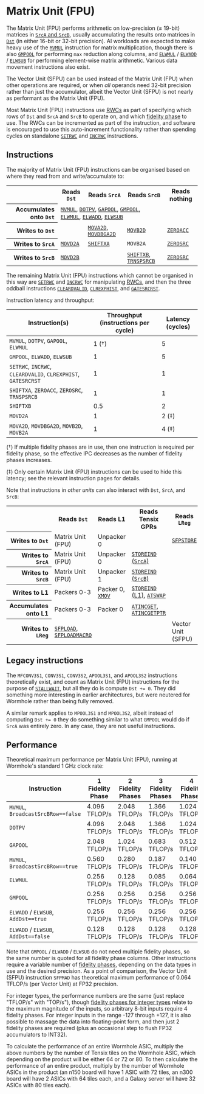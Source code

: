 # Matrix Unit (FPU)

The Matrix Unit (FPU) performs arithmetic on low-precision (≤ 19-bit) matrices in [`SrcA` and `SrcB`](SrcASrcB.md), usually accumulating the results onto matrices in [`Dst`](Dst.md) (in either 16-bit or 32-bit precision). AI workloads are expected to make heavy use of the [`MVMUL`](MVMUL.md) instruction for matrix multiplication, though there is also [`GMPOOL`](GMPOOL.md) for performing `max` reduction along columns, and [`ELWMUL`](ELWMUL.md) / [`ELWADD`](ELWADD.md) / [`ELWSUB`](ELWSUB.md) for performing element-wise matrix arithmetic. Various data movement instructions also exist.

The Vector Unit (SFPU) can be used instead of the Matrix Unit (FPU) when other operations are required, or when _all_ operands need 32-bit precision rather than just the accumulator, albeit the Vector Unit (SFPU) is not nearly as performant as the Matrix Unit (FPU).

Most Matrix Unit (FPU) instructions use [RWCs](RWCs.md) as part of specifying which rows of `Dst` and `SrcA` and `SrcB` to operate on, and which [fidelity phase](SrcASrcB.md#fidelity-phases-floating-point) to use. The RWCs can be incremented as part of the instruction, and software is encouraged to use this auto-increment functionality rather than spending cycles on standalone [`SETRWC`](SETRWC.md) and [`INCRWC`](INCRWC.md) instructions.

## Instructions

The majority of Matrix Unit (FPU) instructions can be organised based on where they read from and write/accumulate to:

<table><tr><th/><th>Reads <code>Dst</code></th><th>Reads <code>SrcA</code></th><th>Reads <code>SrcB</code></th><th>Reads nothing</th></tr>
<tr><th align="right">Accumulates onto <code>Dst</code></th><td colspan="3"><a href="MVMUL.md"><code>MVMUL</code></a>, <a href="DOTPV.md"><code>DOTPV</code></a>, <a href="GAPOOL.md"><code>GAPOOL</code></a>, <a href="GMPOOL.md"><code>GMPOOL</code></a>, <a href="ELWMUL.md"><code>ELWMUL</code></a>, <a href="ELWADD.md"><code>ELWADD</code></a>, <a href="ELWSUB.md"><code>ELWSUB</code></a></td><td/></tr>
<tr><th align="right">Writes to <code>Dst</code></th><td/><td><a href="MOVA2D.md"><code>MOVA2D</code></a>, <a href="MOVDBGA2D.md"><code>MOVDBGA2D</code></a></td><td><a href="MOVB2D.md"><code>MOVB2D</code></a></td><td><a href="ZEROACC.md"><code>ZEROACC</code></a></td></tr>
<tr><th align="right">Writes to <code>SrcA</code></th><td><a href="MOVD2A.md"><code>MOVD2A</code></a></td><td><a href="SHIFTXA.md"><code>SHIFTXA</code></a></td><td><code>MOVB2A</code></td><td><a href="ZEROSRC.md"><code>ZEROSRC</code></a></td></tr>
<tr><th align="right">Writes to <code>SrcB</code></th><td><a href="MOVD2B.md"><code>MOVD2B</code></a></td><td/><td><a href="SHIFTXB.md"><code>SHIFTXB</code></a>, <a href="TRNSPSRCB.md"><code>TRNSPSRCB</code></a></td><td><a href="ZEROSRC.md"><code>ZEROSRC</code></a></td></tr></table>

The remaining Matrix Unit (FPU) instructions which cannot be organised in this way are [`SETRWC`](SETRWC.md) and [`INCRWC`](INCRWC.md) for manipulating [RWCs](RWCs.md), and then the three oddball instructions [`CLEARDVALID`](CLEARDVALID.md), [`CLREXPHIST`](CLREXPHIST.md), and [`GATESRCRST`](GATESRCRST.md).

Instruction latency and throughput:

|Instruction(s)|Throughput (instructions per cycle)|Latency (cycles)|
|---|---|---|
|`MVMUL`, `DOTPV`, `GAPOOL`, `ELWMUL`|1 (†)|5|
|`GMPOOL`, `ELWADD`, `ELWSUB`|1|5|
|`SETRWC`, `INCRWC`, `CLEARDVALID`, `CLREXPHIST`, `GATESRCRST`|1|1|
|`SHIFTXA`, `ZEROACC`, `ZEROSRC`, `TRNSPSRCB`|1|1|
|`SHIFTXB`|0.5|2|
|`MOVD2A`|1|2 (‡)|
|`MOVA2D`, `MOVDBGA2D`, `MOVB2D`, `MOVB2A`|1|4 (‡)|

(†) If multiple fidelity phases are in use, then one instruction is required per fidelity phase, so the effective IPC decreases as the number of fidelity phases increases.

(‡) Only certain Matrix Unit (FPU) instructions can be used to hide this latency; see the relevant instruction pages for details.

Note that instructions in _other units_ can also interact with `Dst`, `SrcA`, and `SrcB`:

<table><tr><th/><th>Reads <code>Dst</code></th><th>Reads L1</th><th>Reads Tensix GPRs</th><th>Reads <code>LReg</code></th></tr>
<tr><th align="right">Writes to <code>Dst</code></th><td>Matrix Unit (FPU)</td><td>Unpacker 0</td><td/><td><a href="SFPSTORE.md"><code>SFPSTORE</code></a></td></tr>
<tr><th align="right">Writes to <code>SrcA</code></th><td>Matrix Unit (FPU)</td><td>Unpacker 0</td><td><a href="STOREIND_Src.md"><code>STOREIND</code> (<code>SrcA</code>)</a></td><td/></tr>
<tr><th align="right">Writes to <code>SrcB</code></th><td>Matrix Unit (FPU)</td><td>Unpacker 1</td><td><a href="STOREIND_Src.md"><code>STOREIND</code> (<code>SrcB</code>)</a></td><td/></tr>
<tr><th align="right">Writes to L1</th><td>Packers 0-3</td><td>Packer 0, <a href="XMOV.md"><code>XMOV</code></a><td><a href="STOREIND_L1.md"><code>STOREIND</code> (L1)</a>, <a href="ATSWAP.md"><code>ATSWAP</code></a></td><td/></tr>
<tr><th align="right">Accumulates onto L1</th><td>Packers 0-3</td><td>Packer 0</td><td><a href="ATINCGET.md"><code>ATINCGET</code></a>, <a href="ATINCGETPTR.md"><code>ATINCGETPTR</code></a></td><td/></tr>
<tr><th align="right">Writes to <code>LReg</code></th><td><a href="SFPLOAD.md"><code>SFPLOAD</code></a>, <a href="SFPLOADMACRO.md"><code>SFPLOADMACRO</code></a></td><td/><td/><td>Vector Unit (SFPU)</td></tr>
</table>

## Legacy instructions

The `MFCONV3S1`, `CONV3S1`, `CONV3S2`, `APOOL3S1`, and `APOOL3S2` instructions theoretically exist, and count as Matrix Unit (FPU) instructions for the purpose of [`STALLWAIT`](STALLWAIT.md), but all they do is compute `Dst += 0`. They did something more interesting in earlier architectures, but were neutered for Wormhole rather than being fully removed.

A similar remark applies to `MPOOL3S1` and `MPOOL3S2`, albeit instead of computing `Dst += 0` they do something similar to what `GMPOOL` would do if `SrcA` was entirely zero. In any case, they are not useful instructions.

## Performance

Theoretical maximum performance per Matrix Unit (FPU), running at Wormhole's standard 1 GHz clock rate:

|Instruction|1 Fidelity Phase|2 Fidelity Phases|3 Fidelity Phases|4 Fidelity Phases|
|---|---|---|---|---|
|`MVMUL`, `BroadcastSrcBRow==false`|4.096 TFLOP/s|2.048 TFLOP/s|1.366 TFLOP/s|1.024 TFLOP/s|
|`DOTPV`|4.096 TFLOP/s|2.048 TFLOP/s|1.366 TFLOP/s|1.024 TFLOP/s|
|`GAPOOL`|2.048 TFLOP/s|1.024 TFLOP/s|0.683 TFLOP/s|0.512 TFLOP/s|
|`MVMUL`, `BroadcastSrcBRow==true`|0.560 TFLOP/s|0.280 TFLOP/s|0.187 TFLOP/s|0.140 TFLOP/s|
|`ELWMUL`|0.256 TFLOP/s|0.128 TFLOP/s|0.085 TFLOP/s|0.064 TFLOP/s|
|`GMPOOL`|0.256 TFLOP/s|0.256 TFLOP/s|0.256 TFLOP/s|0.256 TFLOP/s|
|`ELWADD` / `ELWSUB`, `AddDst==true`|0.256 TFLOP/s|0.256 TFLOP/s|0.256 TFLOP/s|0.256 TFLOP/s|
|`ELWADD` / `ELWSUB`, `AddDst==false`|0.128 TFLOP/s|0.128 TFLOP/s|0.128 TFLOP/s|0.128 TFLOP/s|

Note that `GMPOOL` / `ELWADD` / `ELWSUB` do not need multiple fidelity phases, so the same number is quoted for all fidelity phase columns. Other instructions require a variable number of [fidelity phases](SrcASrcB.md#fidelity-phases-floating-point), depending on the data types in use and the desired precision. As a point of comparison, the Vector Unit (SFPU) instruction `SFPMAD` has theoretical maximum performance of 0.064 TFLOP/s (per Vector Unit) at FP32 precision.

For integer types, the performance numbers are the same (just replace "TFLOP/s" with "TOP/s"), though [fidelity phases for integer types](SrcASrcB.md#fidelity-phases-integer) relate to the maximum magnitude of the inputs, so arbitrary 8-bit inputs require 4 fidelity phases. For integer inputs in the range -127 through +127, it is also possible to massage the data into floating-point form, and then just 2 fidelity phases are required (plus an occasional step to flush FP32 accumulators to INT32).

To calculate the performance of an entire Wormhole ASIC, multiply the above numbers by the number of Tensix tiles on the Wormhole ASIC, which depending on the product will be either 64 or 72 or 80. To then calculate the performance of an entire product, multiply by the number of Wormhole ASICs in the product (an n150 board will have 1 ASIC with 72 tiles, an n300 board will have 2 ASICs with 64 tiles each, and a Galaxy server will have 32 ASICs with 80 tiles each).
